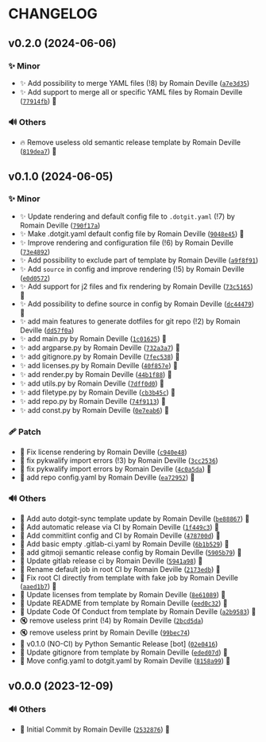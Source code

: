 <!-- markdownlint-disable-file -->
# CHANGELOG

## v0.2.0 (2024-06-06)

### ✨ Minor

  * ✨ Add possibility to merge YAML files (!8) by Romain Deville ([`a7e3d35`](https://framagit.org/rdeville-public/programs/dotgit-sync/-/commit/a7e3d3588f6047e47b3465bfe64b28a9bfcfbfeb))
  * ✨ Add support to merge all or specific YAML files by Romain Deville ([`77914fb`](https://framagit.org/rdeville-public/programs/dotgit-sync/-/commit/77914fb3c2ea08b79f4ff3c23162d4dec40a7ded)) 🔏

### 🔊 Others

  * 🔥 Remove useless old semantic release template by Romain Deville ([`819dea7`](https://framagit.org/rdeville-public/programs/dotgit-sync/-/commit/819dea79e82f7f8e261b0461a7cef8074e872d03)) 🔏

## v0.1.0 (2024-06-05)

### ✨ Minor

  * ✨ Update rendering and default config file to `.dotgit.yaml` (!7) by Romain Deville ([`790f17a`](https://framagit.org/rdeville-public/programs/dotgit-sync/-/commit/790f17a5ec7d8d873a4e55ca3a5ed9ae106bbc8c))
  * ✨ Make .dotgit.yaml default config file by Romain Deville ([`9048e45`](https://framagit.org/rdeville-public/programs/dotgit-sync/-/commit/9048e45ed932c2c49984e63edbd84a5d6cec800f)) 🔏
  * ✨ Improve rendering and configuration file (!6) by Romain Deville ([`73e4892`](https://framagit.org/rdeville-public/programs/dotgit-sync/-/commit/73e4892044a2ffc5f6dfd6c5515670823f3e9216))
  * ✨ Add possibility to exclude part of template by Romain Deville ([`a9f8f91`](https://framagit.org/rdeville-public/programs/dotgit-sync/-/commit/a9f8f9156d80aa36cf9924fc6c29c006b16a3ca9))
  * ✨ Add `source` in config and improve rendering (!5) by Romain Deville ([`e0d0572`](https://framagit.org/rdeville-public/programs/dotgit-sync/-/commit/e0d0572d22d3f75f182c7f80ca5fdd0e8d195e1d))
  * ✨ Add support for j2 files and fix rendering by Romain Deville ([`73c5165`](https://framagit.org/rdeville-public/programs/dotgit-sync/-/commit/73c5165f5c0b70f8843c4c09f4dead41bacdc739)) 🔏
  * ✨ Add possibility to define source in config by Romain Deville ([`dc44479`](https://framagit.org/rdeville-public/programs/dotgit-sync/-/commit/dc444796c617ccd7e4beaa9f8203e16042c5fab1)) 🔏
  * ✨ add main features to generate dotfiles for git repo (!2) by Romain Deville ([`dd57f0a`](https://framagit.org/rdeville-public/programs/dotgit-sync/-/commit/dd57f0a29edfe4f4470179f680d2d5433a335965))
  * ✨ add main.py by Romain Deville ([`1c01625`](https://framagit.org/rdeville-public/programs/dotgit-sync/-/commit/1c016257d5038606c4ab5a99c539ae1206106a84)) 🔏
  * ✨ add argparse.py by Romain Deville ([`732a3a7`](https://framagit.org/rdeville-public/programs/dotgit-sync/-/commit/732a3a796756e8b1f4a6070644d8c7f531618a70)) 🔏
  * ✨ add gitignore.py by Romain Deville ([`7fec538`](https://framagit.org/rdeville-public/programs/dotgit-sync/-/commit/7fec538744acc82f579bcbc5de8075628dd8a31e)) 🔏
  * ✨ add licenses.py by Romain Deville ([`40f857e`](https://framagit.org/rdeville-public/programs/dotgit-sync/-/commit/40f857eb25427ab766d08e9c2c54b4f861eda79c)) 🔏
  * ✨ add render.py by Romain Deville ([`44b1f88`](https://framagit.org/rdeville-public/programs/dotgit-sync/-/commit/44b1f88e17c32fa3867974b9914053543359b2b8)) 🔏
  * ✨ add utils.py by Romain Deville ([`7dff0d0`](https://framagit.org/rdeville-public/programs/dotgit-sync/-/commit/7dff0d05a7d4c13e63df72ed130360e57a7ee85c)) 🔏
  * ✨ add filetype.py by Romain Deville ([`cb3b45c`](https://framagit.org/rdeville-public/programs/dotgit-sync/-/commit/cb3b45c4429738005d23f4b92b9c0df1a84f144b)) 🔏
  * ✨ add repo.py by Romain Deville ([`74f9113`](https://framagit.org/rdeville-public/programs/dotgit-sync/-/commit/74f9113eb70c51f8f80aa9db35ffee71004a7dfa)) 🔏
  * ✨ add const.py by Romain Deville ([`0e7eab6`](https://framagit.org/rdeville-public/programs/dotgit-sync/-/commit/0e7eab6e26977721208c4131b085e725fe80d59e)) 🔏

### 🩹 Patch

  * 🐛 Fix license rendering by Romain Deville ([`c940e48`](https://framagit.org/rdeville-public/programs/dotgit-sync/-/commit/c940e488f64b8d51d1db2796f644b2e745d58968))
  * 🐛 fix pykwalify import errors (!3) by Romain Deville ([`3cc2536`](https://framagit.org/rdeville-public/programs/dotgit-sync/-/commit/3cc25367055050faa59f09d97dfbaaad0ea5bfc3))
  * 🐛 fix pykwalify import errors by Romain Deville ([`4c0a5da`](https://framagit.org/rdeville-public/programs/dotgit-sync/-/commit/4c0a5da5959d3fe180fd378b6798d299e326def2)) 🔏
  * 🔧 add repo config.yaml by Romain Deville ([`ea72952`](https://framagit.org/rdeville-public/programs/dotgit-sync/-/commit/ea72952372499d47f6d5f59919530e77b25f9052)) 🔏

### 🔊 Others

  * 👷 Add auto dotgit-sync template update by Romain Deville ([`be88867`](https://framagit.org/rdeville-public/programs/dotgit-sync/-/commit/be88867e916ce6e299d0a7d4eb977f02aa06004a)) 🔏
  * 👷 Add automatic release via CI by Romain Deville ([`1f449c3`](https://framagit.org/rdeville-public/programs/dotgit-sync/-/commit/1f449c3b86e002c457cd0b54a3ff91b0b9b80a41)) 🔏
  * 👷 Add commitlint config and CI by Romain Deville ([`478700d`](https://framagit.org/rdeville-public/programs/dotgit-sync/-/commit/478700d2d41d05bee1de56f57a0ca238f2909c17)) 🔏
  * 👷 Add basic empty .gitlab-ci.yaml by Romain Deville ([`6b1b529`](https://framagit.org/rdeville-public/programs/dotgit-sync/-/commit/6b1b5294ab571abc43ed14b7cafdebb9e9ca79eb)) 🔏
  * 👷 add gitmoji semantic release config by Romain Deville ([`5905b79`](https://framagit.org/rdeville-public/programs/dotgit-sync/-/commit/5905b7967fde552a8b0dbf0b4359532a11b5bad1)) 🔏
  * 💚 Update gitlab release ci by Romain Deville ([`5941a98`](https://framagit.org/rdeville-public/programs/dotgit-sync/-/commit/5941a9849ac3830896b5e04a0a3a9180aea445c2)) 🔏
  * 💚 Rename default job in root CI by Romain Deville ([`2173edb`](https://framagit.org/rdeville-public/programs/dotgit-sync/-/commit/2173edbc6ffc7034f483203232b76c3e767f5e85)) 🔏
  * 💚 Fix root CI directly from template with fake job by Romain Deville ([`aaed1b7`](https://framagit.org/rdeville-public/programs/dotgit-sync/-/commit/aaed1b7833aa2bd0b4c6296a6517ec3f2d35e1d1)) 🔏
  * 📄 Update licenses from template by Romain Deville ([`8e61089`](https://framagit.org/rdeville-public/programs/dotgit-sync/-/commit/8e61089182139cda6ea282472ede1034f5f890d9)) 🔏
  * 📝 Update README from template by Romain Deville ([`eed0c32`](https://framagit.org/rdeville-public/programs/dotgit-sync/-/commit/eed0c32205db77a57c924ea0e12cede358ee3c4c)) 🔏
  * 📝 Update Code Of Conduct from template by Romain Deville ([`a2b9583`](https://framagit.org/rdeville-public/programs/dotgit-sync/-/commit/a2b9583814df80b6e9184a982bd343a953f3d467)) 🔏
  * 🔇 remove useless print (!4) by Romain Deville ([`2bcd5da`](https://framagit.org/rdeville-public/programs/dotgit-sync/-/commit/2bcd5da0a36379822cea0ea467dab95a0e7c97c2))
  * 🔇 remove useless print by Romain Deville ([`99bec74`](https://framagit.org/rdeville-public/programs/dotgit-sync/-/commit/99bec741b6ceaaa4c6fe35ff4611c43ea9d2fd55))
  * 🔖 v0.1.0 (NO-CI) by Python Semantic Release [bot] ([`02e0416`](https://framagit.org/rdeville-public/programs/dotgit-sync/-/commit/02e04169bb30d98c0b9d53d464a0c1a7cf019837))
  * 🙈 Update gitignore from template by Romain Deville ([`eded07d`](https://framagit.org/rdeville-public/programs/dotgit-sync/-/commit/eded07d89ff1bc3af7f4da4ac262f2099f93adf3)) 🔏
  * 🚚 Move config.yaml to dotgit.yaml by Romain Deville ([`8158a99`](https://framagit.org/rdeville-public/programs/dotgit-sync/-/commit/8158a99eb0de39c89f46753cf87144bbc03071fa)) 🔏

## v0.0.0 (2023-12-09)

### 🔊 Others

  * 🎉 Initial Commit by Romain Deville ([`2532876`](https://framagit.org/rdeville-public/programs/dotgit-sync/-/commit/2532876902b28883c6b0f736453f61a712f6d97b)) 🔏
